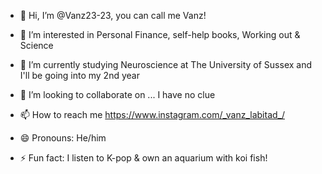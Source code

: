 - 👋 Hi, I’m @Vanz23-23, you can call me Vanz!
- 👀 I’m interested in Personal Finance, self-help books, Working out & Science
- 🌱 I’m currently studying Neuroscience at The University of Sussex and I'll be going into my 2nd year
- 💞️ I’m looking to collaborate on ... I have no clue
- 📫 How to reach me 
https://www.instagram.com/_vanz_labitad_/

- 😄 Pronouns: He/him
- ⚡ Fun fact: I listen to K-pop & own an aquarium with koi fish!

<!---
Vanz23-23/Vanz23-23 is a ✨ special ✨ repository because its `README.md` (this file) appears on your GitHub profile.
You can click the Preview link to take a look at your changes.
--->
